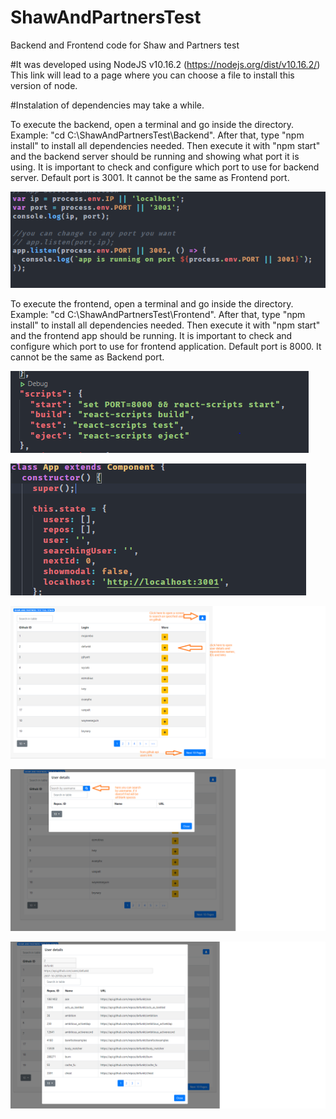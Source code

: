 # ShawAndPartnersTest
Backend and Frontend code for Shaw and Partners test

#It was developed using NodeJS v10.16.2 (https://nodejs.org/dist/v10.16.2/) This link will lead to a page where you can choose a file to install this version of node.

#Instalation of dependencies may take a while.

To execute the backend, open a terminal and go inside the directory. Example: "cd C:\ShawAndPartnersTest\Backend". After that, type "npm install" to install all dependencies needed. Then execute it with "npm start" and the backend server should be running and showing what port it is using. 
It is important to check and configure which port to use for backend server. Default port is 3001. It cannot be the same as Frontend port.

![Port Backend](https://github.com/pedrinbhbr/ShawAndPartnersTest/blob/main/Frontend/public/portbackend.PNG)

To execute the frontend, open a terminal and go inside the directory. Example: "cd C:\ShawAndPartnersTest\Frontend". After that, type "npm install" to install all dependencies needed. Then execute it with "npm start" and the frontend app should be running. 
It is important to check and configure which port to use for frontend application. Default port is 8000. It cannot be the same as Backend port.

![Port Frontend](https://github.com/pedrinbhbr/ShawAndPartnersTest/blob/main/Frontend/public/port.PNG)

![Frontend call](https://github.com/pedrinbhbr/ShawAndPartnersTest/blob/main/Frontend/public/localhost.PNG)

![First Screen](https://github.com/pedrinbhbr/ShawAndPartnersTest/blob/main/Frontend/public/firstscreen.png)

![Search User](https://github.com/pedrinbhbr/ShawAndPartnersTest/blob/main/Frontend/public/modalscreen.png)

![User Details](https://github.com/pedrinbhbr/ShawAndPartnersTest/blob/main/Frontend/public/userdetails.png)
